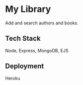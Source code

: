 # My Library

Add and search authors and books. 


## Tech Stack

Node, Express, MongoDB, EJS


## Deployment

Heroku
